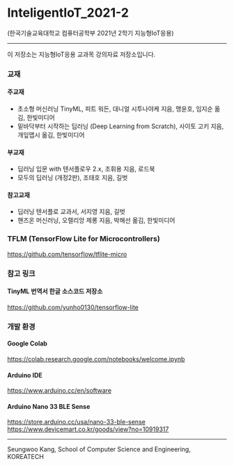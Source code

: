 # InteligentIoT_2021-2
(한국기술교육대학교 컴퓨터공학부 2021년 2학기 지능형IoT응용) 

---
이 저장소는 지능형IoT응용 교과목 강의자료 저장소입니다.

### 교재
#### 주교재
- 초소형 머신러닝 TinyML, 피트 워든, 대니얼 시투나야케 지음, 맹윤호, 임지순 옮김, 한빛미디어
- 밑바닥부터 시작하는 딥러닝 (Deep Learning from Scratch), 사이토 고키 지음, 개잎맵시 옮김, 한빛미디어
#### 부교재
- 딥러닝 입문 with 텐서플로우 2.x, 조휘용 지음, 로드북
- 모두의 딥러닝 (개정2판), 조태호 지음, 길벗
#### 참고교재
- 딥러닝 텐서플로 교과서, 서지영 지음, 길벗
- 핸즈온 머신러닝, 오렐리앙 제롱 지음, 박해선 옮김, 한빛미디어

### TFLM (TensorFlow Lite for Microcontrollers)
https://github.com/tensorflow/tflite-micro

### 참고 링크
#### TinyML 번역서 한글 소스코드 저장소
https://github.com/yunho0130/tensorflow-lite

### 개발 환경
#### Google Colab
https://colab.research.google.com/notebooks/welcome.ipynb

#### Arduino IDE
https://www.arduino.cc/en/software

#### Arduino Nano 33 BLE Sense
https://store.arduino.cc/usa/nano-33-ble-sense
https://www.devicemart.co.kr/goods/view?no=10919317


---
Seungwoo Kang, School of Computer Science and Engineering, KOREATECH

